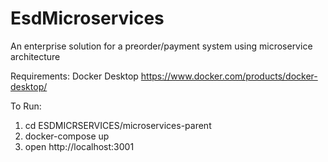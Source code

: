 # EsdMicroservices
An enterprise solution for a preorder/payment system using microservice architecture

Requirements:
Docker Desktop
https://www.docker.com/products/docker-desktop/

To Run:
1. cd ESDMICRSERVICES/microservices-parent
2. docker-compose up
3. open http://localhost:3001
